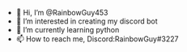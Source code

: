 - 👋 Hi, I’m @RainbowGuy453
- 👀 I’m interested in creating my discord bot
- 🌱 I’m currently learning python
- 📫 How to reach me, Discord:RainbowGuy#3227

<!---
RainbowGuy453/RainbowGuy453 is a ✨ special ✨ repository because its `README.md` (this file) appears on your GitHub profile.
You can click the Preview link to take a look at your changes.
--->
